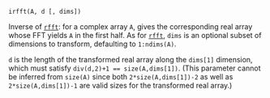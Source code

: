 ```
irfft(A, d [, dims])
```

Inverse of [`rfft`](@ref): for a complex array `A`, gives the corresponding real array whose FFT yields `A` in the first half. As for [`rfft`](@ref), `dims` is an optional subset of dimensions to transform, defaulting to `1:ndims(A)`.

`d` is the length of the transformed real array along the `dims[1]` dimension, which must satisfy `div(d,2)+1 == size(A,dims[1])`. (This parameter cannot be inferred from `size(A)` since both `2*size(A,dims[1])-2` as well as `2*size(A,dims[1])-1` are valid sizes for the transformed real array.)
